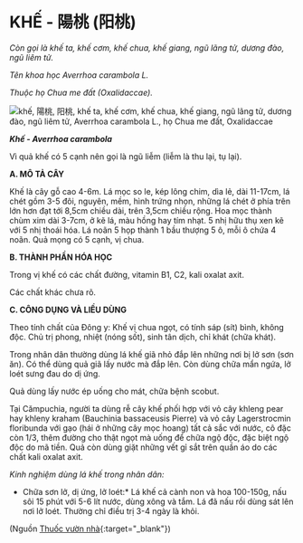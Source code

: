 # KHẾ - 陽桃 (阳桃)

*Còn gọi là khế ta, khế cơm, khế chua, khế giang, ngũ lãng tử, dương đào, ngũ liêm tử.*

*Tên khoa học Averrhoa carambola L.*

*Thuộc họ Chua me đất (Oxalidaccae).*

![khế, 陽桃, 阳桃, khế ta, khế cơm, khế chua, khế giang, ngũ lãng tử, dương đào, ngũ liêm tử, Averrhoa carambola L., họ Chua me đất, Oxalidaccae](/imgs/caythuoc/dtl/khe.jpg)

***Khế - Averrhoa carambola***

Vì quả khế có 5 cạnh nên gọi là ngũ liễm (liễm là thu lại, tụ lại).

**A. MÔ TẢ CÂY**

Khế là cây gỗ cao 4-6m. Lá mọc so le, kép lông chim, dìa lẻ, dài 11-17cm, lá chét gồm 3-5 đôi, nguyên, mềm, hình trứng nhọn, những lá chét ở phía trên lớn hơn đạt tới 8,5cm chiều dài, trên 3,5cm chiều rộng. Hoa mọc thành chùm xim dài 3-7cm, ở kẽ lá, màu hồng hay tím nhạt. 5 nhị hữu thụ xen kẽ với 5 nhị thoái hóa. Lá noãn 5 họp thành 1 bầu thượng 5 ô, mỗi ô chứa 4 noãn. Quả mọng có 5 cạnh, vị chua.

**B. THÀNH PHẦN HÓA HỌC**

Trong vị khế có các chất đường, vitamin B1, C2, kali oxalat axit.

Các chất khác chưa rõ.

**C. CÔNG DỤNG VÀ LIỀU DÙNG**

Theo tính chất của Đông y: Khế vị chua ngọt, có tính sáp (sít) bình, không độc. Chủ trị phong, nhiệt (nóng sốt), sinh tân dịch, chỉ khát (chữa khát).

Trong nhân dân thường dùng lá khế giã nhỏ đắp lên những nơi bị lở sơn (sơn ăn). Có thể dùng quả giã lấy nước mà đắp lên. Còn dùng chữa mẩn ngứa, lở loét sưng đau do dị ứng.

Quả dùng lấy nước ép uống cho mát, chữa bệnh scobut.

Tại Cămpuchia, người ta dùng rễ cây khế phối hợp với vỏ cây khleng pear hay khleny kraham (Bauchinia bassaceusis Pierre) và vỏ cây Lagerstrocmin floribunda với gạo (hái ở những cây mọc hoang) tất cả sắc với nước, cô đặc còn 1/3, thêm đường cho thật ngọt mà uống để chữa ngộ độc, đặc biệt ngộ độc do mã tiền. Quả còn dùng giặt những vết gỉ sắt trên quần áo do các chất kali oxalat axit.

*Kinh nghiệm dùng lá khế trong nhân dân:*

* Chữa sơn lở, dị ứng, lở loét:* Lá khế cả cành non và hoa 100-150g, nấu sôi 15 phút với 5-6 lít nước, dùng xông và tắm. Lá đã nấu rồi dùng sát lên nơi lở loét. Thường chỉ điều trị 3-4 ngày là khỏi.


(Nguồn [Thuốc vườn nhà](http://thuocvuonnha.com){:target="_blank"})